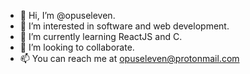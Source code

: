 - 👋 Hi, I’m @opuseleven.
- 👀 I’m interested in software and web development.
- 🌱 I’m currently learning ReactJS and C.
- 💞️ I’m looking to collaborate.
- 📫 You can reach me at opuseleven@protonmail.com

